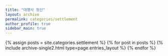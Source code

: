 ```yaml
---
title: "대행사 정산"
layout: archive
permalink: categories/settlement
author_profile: true
sidebar_main: true
---
```



{% assign posts = site.categories.settlement %}
{% for post in posts %} {% include archive-single2.html type=page.entries_layout %} {% endfor %}